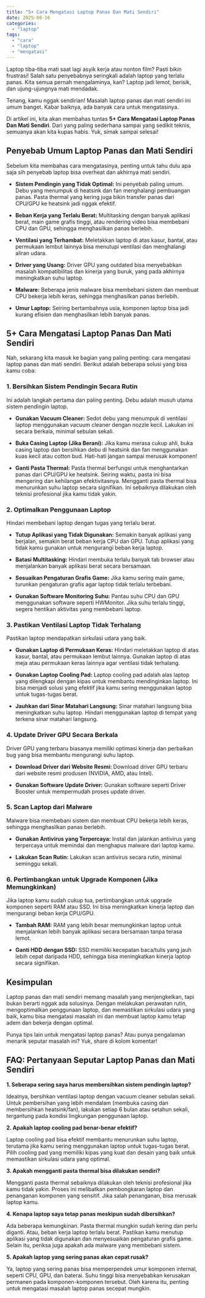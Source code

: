 ```yaml
---
title: "5+ Cara Mengatasi Laptop Panas Dan Mati Sendiri"
date: 2025-08-16
categories: 
  - "laptop"
tags: 
  - "cara"
  - "laptop"
  - "mengatasi"
---
```


Laptop tiba-tiba mati saat lagi asyik kerja atau nonton film? Pasti bikin frustrasi! Salah satu penyebabnya seringkali adalah laptop yang terlalu panas. Kita semua pernah mengalaminya, kan? Laptop jadi lemot, berisik, dan ujung-ujungnya mati mendadak.

Tenang, kamu nggak sendirian! Masalah laptop panas dan mati sendiri ini umum banget. Kabar baiknya, ada banyak cara untuk mengatasinya.

Di artikel ini, kita akan membahas tuntas **5+ Cara Mengatasi Laptop Panas Dan Mati Sendiri**. Dari yang paling sederhana sampai yang sedikit teknis, semuanya akan kita kupas habis. Yuk, simak sampai selesai!

## Penyebab Umum Laptop Panas dan Mati Sendiri

Sebelum kita membahas cara mengatasinya, penting untuk tahu dulu apa saja sih penyebab laptop bisa overheat dan akhirnya mati sendiri.

- **Sistem Pendingin yang Tidak Optimal:** Ini penyebab paling umum. Debu yang menumpuk di heatsink dan fan menghalangi pembuangan panas. Pasta thermal yang kering juga bikin transfer panas dari CPU/GPU ke heatsink jadi nggak efektif.
    
- **Beban Kerja yang Terlalu Berat:** Multitasking dengan banyak aplikasi berat, main game grafis tinggi, atau rendering video bisa membebani CPU dan GPU, sehingga menghasilkan panas berlebih.
    
- **Ventilasi yang Terhambat:** Meletakkan laptop di atas kasur, bantal, atau permukaan lembut lainnya bisa menutupi ventilasi dan menghalangi aliran udara.
    
- **Driver yang Usang:** Driver GPU yang outdated bisa menyebabkan masalah kompatibilitas dan kinerja yang buruk, yang pada akhirnya meningkatkan suhu laptop.
    
- **Malware:** Beberapa jenis malware bisa membebani sistem dan membuat CPU bekerja lebih keras, sehingga menghasilkan panas berlebih.
    
- **Umur Laptop:** Seiring bertambahnya usia, komponen laptop bisa jadi kurang efisien dan menghasilkan lebih banyak panas.
    

## 5+ Cara Mengatasi Laptop Panas Dan Mati Sendiri

Nah, sekarang kita masuk ke bagian yang paling penting: cara mengatasi laptop panas dan mati sendiri. Berikut adalah beberapa solusi yang bisa kamu coba:

### 1\. Bersihkan Sistem Pendingin Secara Rutin

Ini adalah langkah pertama dan paling penting. Debu adalah musuh utama sistem pendingin laptop.

- **Gunakan Vacuum Cleaner:** Sedot debu yang menumpuk di ventilasi laptop menggunakan vacuum cleaner dengan nozzle kecil. Lakukan ini secara berkala, minimal sebulan sekali.
    
- **Buka Casing Laptop (Jika Berani):** Jika kamu merasa cukup ahli, buka casing laptop dan bersihkan debu di heatsink dan fan menggunakan kuas kecil atau cotton bud. Hati-hati jangan sampai merusak komponen!
    
- **Ganti Pasta Thermal:** Pasta thermal berfungsi untuk menghantarkan panas dari CPU/GPU ke heatsink. Seiring waktu, pasta ini bisa mengering dan kehilangan efektivitasnya. Mengganti pasta thermal bisa menurunkan suhu laptop secara signifikan. Ini sebaiknya dilakukan oleh teknisi profesional jika kamu tidak yakin.
    

### 2\. Optimalkan Penggunaan Laptop

Hindari membebani laptop dengan tugas yang terlalu berat.

- **Tutup Aplikasi yang Tidak Digunakan:** Semakin banyak aplikasi yang berjalan, semakin berat beban kerja CPU dan GPU. Tutup aplikasi yang tidak kamu gunakan untuk mengurangi beban kerja laptop.
    
- **Batasi Multitasking:** Hindari membuka terlalu banyak tab browser atau menjalankan banyak aplikasi berat secara bersamaan.
    
- **Sesuaikan Pengaturan Grafis Game:** Jika kamu sering main game, turunkan pengaturan grafis agar laptop tidak terlalu terbebani.
    
- **Gunakan Software Monitoring Suhu:** Pantau suhu CPU dan GPU menggunakan software seperti HWMonitor. Jika suhu terlalu tinggi, segera hentikan aktivitas yang membebani laptop.
    

### 3\. Pastikan Ventilasi Laptop Tidak Terhalang

Pastikan laptop mendapatkan sirkulasi udara yang baik.

- **Gunakan Laptop di Permukaan Keras:** Hindari meletakkan laptop di atas kasur, bantal, atau permukaan lembut lainnya. Gunakan laptop di atas meja atau permukaan keras lainnya agar ventilasi tidak terhalang.
    
- **Gunakan Laptop Cooling Pad:** Laptop cooling pad adalah alas laptop yang dilengkapi dengan kipas untuk membantu mendinginkan laptop. Ini bisa menjadi solusi yang efektif jika kamu sering menggunakan laptop untuk tugas-tugas berat.
    
- **Jauhkan dari Sinar Matahari Langsung:** Sinar matahari langsung bisa meningkatkan suhu laptop. Hindari menggunakan laptop di tempat yang terkena sinar matahari langsung.
    

### 4\. Update Driver GPU Secara Berkala

Driver GPU yang terbaru biasanya memiliki optimasi kinerja dan perbaikan bug yang bisa membantu mengurangi suhu laptop.

- **Download Driver dari Website Resmi:** Download driver GPU terbaru dari website resmi produsen (NVIDIA, AMD, atau Intel).
    
- **Gunakan Software Update Driver:** Gunakan software seperti Driver Booster untuk mempermudah proses update driver.
    

### 5\. Scan Laptop dari Malware

Malware bisa membebani sistem dan membuat CPU bekerja lebih keras, sehingga menghasilkan panas berlebih.

- **Gunakan Antivirus yang Terpercaya:** Instal dan jalankan antivirus yang terpercaya untuk memindai dan menghapus malware dari laptop kamu.
    
- **Lakukan Scan Rutin:** Lakukan scan antivirus secara rutin, minimal seminggu sekali.
    

### 6\. Pertimbangkan untuk Upgrade Komponen (Jika Memungkinkan)

Jika laptop kamu sudah cukup tua, pertimbangkan untuk upgrade komponen seperti RAM atau SSD. Ini bisa meningkatkan kinerja laptop dan mengurangi beban kerja CPU/GPU.

- **Tambah RAM:** RAM yang lebih besar memungkinkan laptop untuk menjalankan lebih banyak aplikasi secara bersamaan tanpa terasa lemot.
    
- **Ganti HDD dengan SSD:** SSD memiliki kecepatan baca/tulis yang jauh lebih cepat daripada HDD, sehingga bisa meningkatkan kinerja laptop secara signifikan.
    

## Kesimpulan

Laptop panas dan mati sendiri memang masalah yang menjengkelkan, tapi bukan berarti nggak ada solusinya. Dengan melakukan perawatan rutin, mengoptimalkan penggunaan laptop, dan memastikan sirkulasi udara yang baik, kamu bisa mengatasi masalah ini dan membuat laptop kamu tetap adem dan bekerja dengan optimal.

Punya tips lain untuk mengatasi laptop panas? Atau punya pengalaman menarik seputar masalah ini? Yuk, share di kolom komentar!

## FAQ: Pertanyaan Seputar Laptop Panas dan Mati Sendiri

**1\. Seberapa sering saya harus membersihkan sistem pendingin laptop?**

Idealnya, bersihkan ventilasi laptop dengan vacuum cleaner sebulan sekali. Untuk pembersihan yang lebih mendalam (membuka casing dan membersihkan heatsink/fan), lakukan setiap 6 bulan atau setahun sekali, tergantung pada kondisi lingkungan penggunaan laptop.

**2\. Apakah laptop cooling pad benar-benar efektif?**

Laptop cooling pad bisa efektif membantu menurunkan suhu laptop, terutama jika kamu sering menggunakan laptop untuk tugas-tugas berat. Pilih cooling pad yang memiliki kipas yang kuat dan desain yang baik untuk memastikan sirkulasi udara yang optimal.

**3\. Apakah mengganti pasta thermal bisa dilakukan sendiri?**

Mengganti pasta thermal sebaiknya dilakukan oleh teknisi profesional jika kamu tidak yakin. Proses ini melibatkan pembongkaran laptop dan penanganan komponen yang sensitif. Jika salah penanganan, bisa merusak laptop kamu.

**4\. Kenapa laptop saya tetap panas meskipun sudah dibersihkan?**

Ada beberapa kemungkinan. Pasta thermal mungkin sudah kering dan perlu diganti. Atau, beban kerja laptop terlalu berat. Pastikan kamu menutup aplikasi yang tidak digunakan dan menyesuaikan pengaturan grafis game. Selain itu, periksa juga apakah ada malware yang membebani sistem.

**5\. Apakah laptop yang sering panas akan cepat rusak?**

Ya, laptop yang sering panas bisa memperpendek umur komponen internal, seperti CPU, GPU, dan baterai. Suhu tinggi bisa menyebabkan kerusakan permanen pada komponen-komponen tersebut. Oleh karena itu, penting untuk mengatasi masalah laptop panas secepat mungkin.

